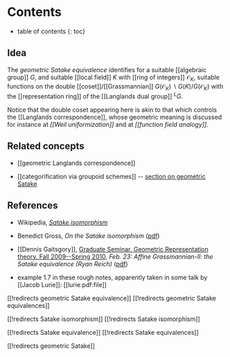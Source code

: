 
# Contents
* table of contents
{: toc}

## Idea

The _geometric Satake equivalence_ identifies for a suitable [[algebraic group]] $G$, and suitable [[local field]] $K$ with [[ring of integers]] $\mathcal{O}_K$, suitable functions on the double [[coset]]/[[Grassmannian]] $G(\mathcal{O}_K)\backslash G(K)/G(\mathcal{O}_K)$ with the [[representation ring]] of the [[Langlands dual group]] ${}^L G$.

Notice that the double coset appearing here is akin to that which controls the [[Langlands correspondence]], whose geometric meaning is discussed for instance at _[[Weil uniformization]]_ and at _[[function field analogy]]_.

## Related concepts

* [[geometric Langlands correspondence]]

* [[categorification via groupoid schemes]] -- [section on geometric Satake](categorification+via+groupoid+schemes#GeometricSatake)

## References

* Wikipedia, _[Satake isomorphism](http://en.wikipedia.org/wiki/Satake_isomorphism)_

* Benedict Gross, _On the Satake isomorphism_ ([pdf](http://www.math.harvard.edu/~gross/preprints/sat.pdf))

* [[Dennis Gaitsgory]], [Graduate Seminar. Geometric Representation theory. Fall 2009--Spring 2010](http://www.math.harvard.edu/~gaitsgde/grad_2009/), _Feb. 23: Affine Grassmannian-II: the Satake equivalence (Ryan Reich)_ ([pdf](http://www.math.harvard.edu/~gaitsgde/grad_2009/SeminarNotes/Feb23%28Gr-II%29.pdf))

* example 1.7 in these rough notes, apparently taken in some talk by [[Jacob Lurie]]: [[lurie.pdf:file]]


[[!redirects geometric Satake equivalence]]
[[!redirects geometric Satake equivalences]]

[[!redirects Satake isomorphism]]
[[!redirects Satake isomorphism]]

[[!redirects Satake equivalence]]
[[!redirects Satake equivalences]]

[[!redirects geometric Satake]]